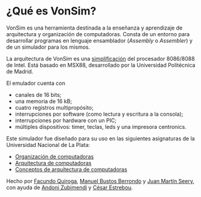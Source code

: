 # ¿Qué es VonSim?

VonSim es una herramienta destinada a la enseñanza y aprendizaje de arquitectura y organización de computadoras. Consta de un entorno para desarrollar programas en lenguaje ensamblador (_Assembly_ o _Assembler_) y de un simulador para los mismos.

La arquitectura de VonSim es una [simplificación](/diferencias-con-la-realidad) del procesador 8086/8088 de Intel. Está basado en MSX88, desarrollado por la Universidad Politécnica de Madrid.

El emulador cuenta con

- canales de 16 bits;
- una memoria de 16 kB;
- cuatro registros multipropósito;
- interrupciones por software (como lectura y escritura a la consola);
- interrupciones por hardware con un PIC;
- múltiples dispositivos: timer, teclas, leds y una impresora centronics.

Este simulador fue diseñado para su uso en las siguientes asignaturas de la Universidad Nacional de La Plata:

- [Organización de computadoras](http://weblidi.info.unlp.edu.ar/catedras/organiza/)
- [Arquitectura de computadoras](http://weblidi.info.unlp.edu.ar/catedras/arquitecturaP2003/)
- [Conceptos de arquitectura de computadoras](http://weblidi.info.unlp.edu.ar/catedras/ConArqCom/)

Hecho por [Facundo Quiroga](http://facundoq.github.io/), [Manuel Bustos Berrondo](https://github.com/manuelbb) y [Juan Martín Seery](https://juanm04.com), con ayuda de [Andoni Zubimendi](https://github.com/AndoniZubimendi) y [César Estrebou](https://github.com/cesarares).
